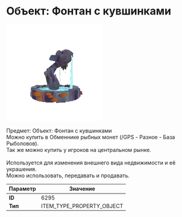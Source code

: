 # Объект: Фонтан с кувшинками

![Item Image](../img/6295.webp?raw=true)

Предмет: Объект: Фонтан с кувшинками<br>Можно купить в Обменнике рыбных монет (/GPS - Разное - База Рыболовов).<br>Так же можно купить у игроков на центральном рынке.<br><br>Используется для изменения внешнего вида недвижимости и её украшения.<br>Можно использовать, передавать и продавать.


| Параметр | Значение |
|----------|----------|
| **ID** | 6295 |
| **Тип** | ITEM_TYPE_PROPERTY_OBJECT |

